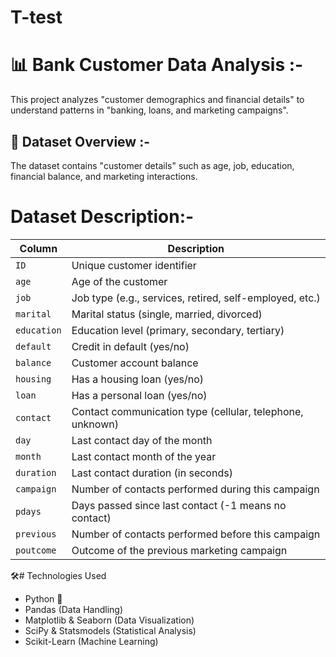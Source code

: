 #      T-test

# 📊 Bank Customer Data Analysis :-

This project analyzes "customer demographics and financial details" to understand patterns in "banking, loans, and marketing campaigns". 

## 📌 Dataset Overview :-
The dataset contains "customer details" such as age, job, education, financial balance, and marketing interactions.

# Dataset Description:-

| Column | Description |
|--------|------------|
| `ID`         | Unique customer identifier |
| `age`        | Age of the customer |
| `job`        | Job type (e.g., services, retired, self-employed, etc.) |
| `marital`    | Marital status (single, married, divorced) |
| `education`  | Education level (primary, secondary, tertiary) |
| `default`    | Credit in default (yes/no) |
| `balance`    | Customer account balance |
| `housing`    | Has a housing loan (yes/no) |
| `loan`       | Has a personal loan (yes/no) |
| `contact`    | Contact communication type (cellular, telephone, unknown) |
| `day`        | Last contact day of the month |
| `month`      | Last contact month of the year |
| `duration`   | Last contact duration (in seconds) |
| `campaign`   | Number of contacts performed during this campaign |
| `pdays`      | Days passed since last contact (-1 means no contact) |
| `previous`   | Number of contacts performed before this campaign |
| `poutcome`   | Outcome of the previous marketing campaign |


🛠️#  Technologies Used
- Python 🐍  
- Pandas (Data Handling)  
- Matplotlib & Seaborn (Data Visualization)  
- SciPy & Statsmodels (Statistical Analysis)  
- Scikit-Learn (Machine Learning)  


